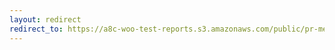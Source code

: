 ```yaml
---
layout: redirect
redirect_to: https://a8c-woo-test-reports.s3.amazonaws.com/public/pr-merge/45800/api/index.html
---
```

